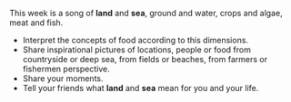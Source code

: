 This week is a song of **land** and **sea**, ground and water, crops and algae, meat and fish.

* Interpret the concepts of food according to this dimensions.
* Share inspirational pictures of locations, people or food from countryside or deep sea, from fields or beaches, from farmers or fishermen perspective.
* Share your moments.
* Tell your friends what **land** and **sea** mean for you and your life.